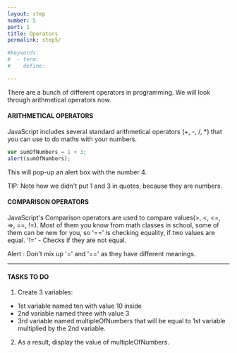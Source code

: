 ```yaml
---
layout: step
number: 5
part: 1
title: Operators
permalink: step5/

#keywords:
#  - term:
#    define: 

---
```


There are a bunch of different operators in programming. We will look
through arithmetical operators now.
#### ARITHMETICAL OPERATORS
JavaScript includes several standard
arithmetical operators (+, -, /, *) that you can use to do maths with your
numbers.

```javascript
var sumOfNumbers = 1 + 3;
alert(sumOfNumbers);
```

This will pop-up an alert box with the number 4.

TIP: Note how we didn't put 1 and 3 in quotes, because they are numbers.

#### COMPARISON OPERATORS

JavaScript's Comparison operators are used
to compare values(>, <, <=, =>, ==, !=). Most of them you know from math
classes in school, some of them can be new for you, so '==' is checking
equality, if two values are equal.
'!=' - Checks if they are not equal.

Alert : Don't mix up '=' and '==' as they have different meanings.

----

#### TASKS TO DO
1. Create 3 variables:
 * 1st variable named ten with value 10 inside
 * 2nd variable named three with value 3
 * 3rd variable named multipleOfNumbers that will be equal to 1st variable multiplied by the 2nd variable.
2. As a result, display the value of multipleOfNumbers.
